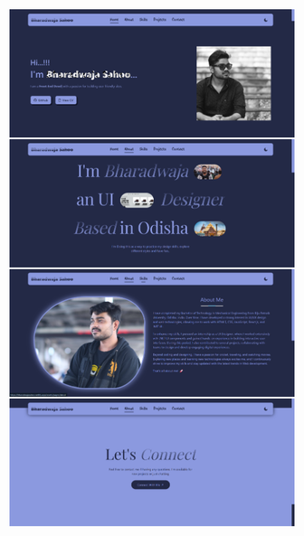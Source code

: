 <div>
    <img src="src/assets/Images/Screenshot1.png" alt="s1">
    <img src="src/assets/Images/Screenshot2.png" alt="s2">
    <img src="src/assets/Images/Screenshot3.png" alt="s3">
    <img src="src/assets/Images/Screenshot4.png" alt="s4">
</div>